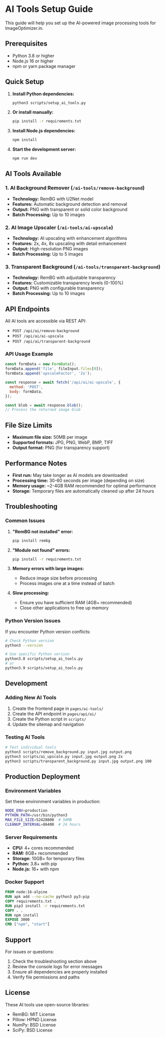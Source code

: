 # AI Tools Setup Guide

This guide will help you set up the AI-powered image processing tools for ImageOptimizer.in.

## Prerequisites

- Python 3.8 or higher
- Node.js 16 or higher
- npm or yarn package manager

## Quick Setup

1. **Install Python dependencies:**
   ```bash
   python3 scripts/setup_ai_tools.py
   ```

2. **Or install manually:**
   ```bash
   pip install -r requirements.txt
   ```

3. **Install Node.js dependencies:**
   ```bash
   npm install
   ```

4. **Start the development server:**
   ```bash
   npm run dev
   ```

## AI Tools Available

### 1. AI Background Remover (`/ai-tools/remove-background`)
- **Technology:** RemBG with U2Net model
- **Features:** Automatic background detection and removal
- **Output:** PNG with transparent or solid color background
- **Batch Processing:** Up to 10 images

### 2. AI Image Upscaler (`/ai-tools/ai-upscale`)
- **Technology:** AI upscaling with enhancement algorithms
- **Features:** 2x, 4x, 8x upscaling with detail enhancement
- **Output:** High-resolution PNG images
- **Batch Processing:** Up to 5 images

### 3. Transparent Background (`/ai-tools/transparent-background`)
- **Technology:** RemBG with adjustable transparency
- **Features:** Customizable transparency levels (0-100%)
- **Output:** PNG with configurable transparency
- **Batch Processing:** Up to 10 images

## API Endpoints

All AI tools are accessible via REST API:

- `POST /api/ai/remove-background`
- `POST /api/ai/ai-upscale`
- `POST /api/ai/transparent-background`

### API Usage Example

```javascript
const formData = new FormData();
formData.append('file', fileInput.files[0]);
formData.append('upscaleFactor', '2x');

const response = await fetch('/api/ai/ai-upscale', {
  method: 'POST',
  body: formData,
});

const blob = await response.blob();
// Process the returned image blob
```

## File Size Limits

- **Maximum file size:** 50MB per image
- **Supported formats:** JPG, PNG, WebP, BMP, TIFF
- **Output format:** PNG (for transparency support)

## Performance Notes

- **First run:** May take longer as AI models are downloaded
- **Processing time:** 30-60 seconds per image (depending on size)
- **Memory usage:** ~2-4GB RAM recommended for optimal performance
- **Storage:** Temporary files are automatically cleaned up after 24 hours

## Troubleshooting

### Common Issues

1. **"RemBG not installed" error:**
   ```bash
   pip install rembg
   ```

2. **"Module not found" errors:**
   ```bash
   pip install -r requirements.txt
   ```

3. **Memory errors with large images:**
   - Reduce image size before processing
   - Process images one at a time instead of batch

4. **Slow processing:**
   - Ensure you have sufficient RAM (4GB+ recommended)
   - Close other applications to free up memory

### Python Version Issues

If you encounter Python version conflicts:

```bash
# Check Python version
python3 --version

# Use specific Python version
python3.8 scripts/setup_ai_tools.py
# or
python3.9 scripts/setup_ai_tools.py
```

## Development

### Adding New AI Tools

1. Create the frontend page in `pages/ai-tools/`
2. Create the API endpoint in `pages/api/ai/`
3. Create the Python script in `scripts/`
4. Update the sitemap and navigation

### Testing AI Tools

```bash
# Test individual tools
python3 scripts/remove_background.py input.jpg output.png
python3 scripts/ai_upscale.py input.jpg output.png 2x
python3 scripts/transparent_background.py input.jpg output.png 100
```

## Production Deployment

### Environment Variables

Set these environment variables in production:

```bash
NODE_ENV=production
PYTHON_PATH=/usr/bin/python3
MAX_FILE_SIZE=52428800  # 50MB
CLEANUP_INTERVAL=86400  # 24 hours
```

### Server Requirements

- **CPU:** 4+ cores recommended
- **RAM:** 8GB+ recommended
- **Storage:** 10GB+ for temporary files
- **Python:** 3.8+ with pip
- **Node.js:** 16+ with npm

### Docker Support

```dockerfile
FROM node:16-alpine
RUN apk add --no-cache python3 py3-pip
COPY requirements.txt .
RUN pip3 install -r requirements.txt
COPY . .
RUN npm install
EXPOSE 3000
CMD ["npm", "start"]
```

## Support

For issues or questions:

1. Check the troubleshooting section above
2. Review the console logs for error messages
3. Ensure all dependencies are properly installed
4. Verify file permissions and paths

## License

These AI tools use open-source libraries:
- RemBG: MIT License
- Pillow: HPND License
- NumPy: BSD License
- SciPy: BSD License
